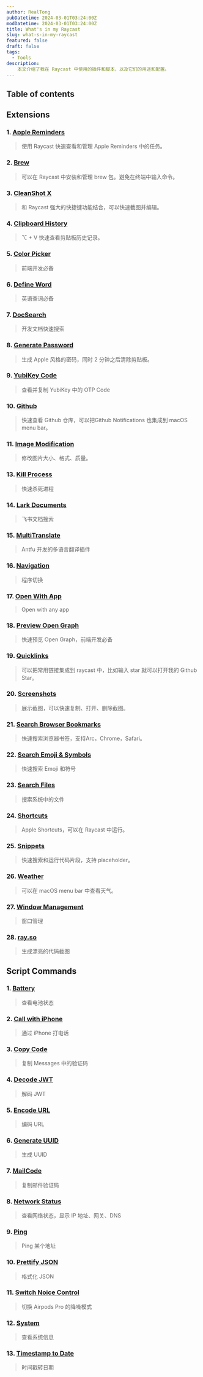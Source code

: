```yaml
---
author: RealTong
pubDatetime: 2024-03-01T03:24:00Z
modDatetime: 2024-03-01T03:24:00Z
title: What's in my Raycast
slug: what-s-in-my-raycast
featured: false
draft: false
tags:
  - Tools
description:
    本文介绍了我在 Raycast 中使用的插件和脚本，以及它们的用途和配置。
---
```


## Table of contents

## Extensions
### 1. [Apple Reminders](https://www.raycast.com/raycast/apple-reminders)
> 使用 Raycast 快速查看和管理 Apple Reminders 中的任务。
### 2. [Brew](https://www.raycast.com/nhojb/brew)
> 可以在 Raycast 中安装和管理 brew 包。避免在终端中输入命令。
### 3. [CleanShot X](https://www.raycast.com/Aayush9029/cleanshotx)
> 和 Raycast 强大的快捷键功能结合，可以快速截图并编辑。
### 4. [Clipboard History](https://www.raycast.com/extensions/clipboard-history)
> ⌥ + V 快速查看剪贴板历史记录。
### 5. [Color Picker](https://www.raycast.com/thomas/color-picker)
> 前端开发必备
### 6. [Define Word]()
> 英语查词必备
### 7. [DocSearch](https://www.raycast.com/raycast/docsearch)
> 开发文档快速搜索
### 8. [Generate Password](https://www.raycast.com/breadone/keychain-password-gen)
> 生成 Apple 风格的密码，同时 2 分钟之后清除剪贴板。
### 9. [YubiKey Code](https://www.raycast.com/yoyoyeti/yubikey-code)
> 查看并复制 YubiKey 中的 OTP Code
### 10. [Github](https://www.raycast.com/raycast/github)
> 快速查看 Github 仓库，可以把Github Notifications 也集成到 macOS menu bar。
### 11. [Image Modification](https://www.raycast.com/HelloImSteven/sips)
> 修改图片大小、格式、质量。
### 13. [Kill Process](https://www.raycast.com/rolandleth/kill-process)
> 快速杀死进程
### 14. [Lark Documents](https://www.raycast.com/tmk/lark)
> 飞书文档搜索
### 15. [MultiTranslate](https://github.com/antfu/raycast-multi-translate)
> Antfu 开发的多语言翻译插件
### 16. [Navigation]()
> 程序切换
### 17. [Open With App](https://www.raycast.com/fturcheti/open-with-app)
> Open with any app
### 18. [Preview Open Graph](https://www.raycast.com/1weiho/open-graph)
> 快速预览 Open Graph，前端开发必备
### 19. [Quicklinks](https://www.raycast.com/extensions/quicklinks)
> 可以把常用链接集成到 raycast 中，比如输入 star 就可以打开我的 Github Star。
### 20. [Screenshots]()
> 展示截图，可以快速复制、打开、删除截图。
### 21. [Search Browser Bookmarks]()
> 快速搜索浏览器书签，支持Arc，Chrome，Safari。
### 22. [Search Emoji & Symbols]()
> 快速搜索 Emoji 和符号
### 23. [Search Files](https://www.raycast.com/extensions/file-search)
> 搜索系统中的文件
### 24. [Shortcuts]()
> Apple Shortcuts，可以在 Raycast 中运行。
### 25. [Snippets](https://www.raycast.com/extensions/snippets)
> 快速搜索和运行代码片段，支持 placeholder。
### 26. [Weather](https://www.raycast.com/tonka3000/weather)
> 可以在 macOS menu bar 中查看天气。
### 27. [Window Management]()
> 窗口管理
### 28. [ray.so](https://www.raycast.com/garrett/ray-so)
> 生成漂亮的代码截图

## Script Commands
### 1. [Battery]()
> 查看电池状态
### 2. [Call with iPhone]()
> 通过 iPhone 打电话
### 3. [Copy Code]()
> 复制 Messages 中的验证码
### 4. [Decode JWT]()
> 解码 JWT
### 5. [Encode URL]()
> 编码 URL
### 6. [Generate UUID]()
> 生成 UUID
### 7. [MailCode]()
> 复制邮件验证码
### 8. [Network Status]()
> 查看网络状态，显示 IP 地址、网关、DNS
### 9. [Ping]()
> Ping 某个地址
### 10. [Prettify JSON]()
> 格式化 JSON
### 11. [Switch Noice Control]()
> 切换 Airpods Pro 的降噪模式
### 12. [System]()
> 查看系统信息
### 13. [Timestamp to Date]()
> 时间戳转日期


